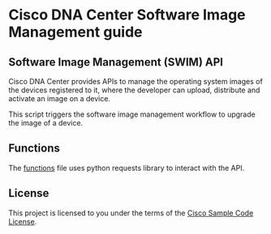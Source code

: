 # Cisco DNA Center Software Image Management guide

## Software Image Management (SWIM) API

Cisco DNA Center provides APIs to manage the operating system images of the devices registered to it, where the developer can upload, distribute and activate an image on a device.

This script triggers the software image management workflow to upgrade the image of a device.

## Functions

The [functions](./swim-functions.py) file uses python requests library to interact with the API.

## License

This project is licensed to you under the terms of the [Cisco Sample Code License](../LICENSE).

